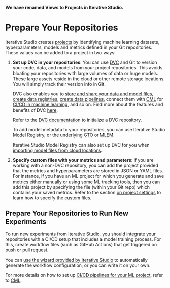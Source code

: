 <admon>

**We have renamed Views to Projects in Iterative Studio.**

</admon>

# Prepare Your Repositories

Iterative Studio creates [projects] by identifying machine learning datasets,
hyperparameters, models and metrics defined in your Git repositories. These
values can be added to a project in two ways:

1.  **Set up DVC in your repositories**: You can use [DVC](https://dvc.org/) and
    Git to version your code, data, and models from your project repositories.
    This avoids bloating your repositories with large volumes of data or huge
    models. These large assets reside in the cloud or other remote storage
    locations. You will simply track their version info in Git.

    DVC also enables you to [store and share your data and model files], [create
    data registries], [create data pipelines], connect them with
    [CML](https://cml.dev) for [CI/CD in machine learning], and so on. Find more
    about the features and benefits of DVC [here](/doc/start).

    Refer to the [DVC documentation](https://dvc.org/doc) to initialize a DVC
    repository.

    <admon type="tip">

    To add model metadata to your repositories, you can use Iterative Studio
    Model Registry, or the underlying [GTO] or [MLEM].

    Iterative Studio Model Registry can also set up DVC for you when
    [importing model files from cloud locations](/doc/studio/user-guide/model-registry/add-a-model).

    </admon>

[gto]: https://mlem.ai/doc/gto
[mlem]: https://mlem.ai/
[store and share your data and model files]:
  /doc/start/data-management/data-versioning#storing-and-sharing
[create data registries]: /doc/use-cases/data-registry
[create data pipelines]: /doc/start/data-management/data-pipelines
[ci/cd in machine learning]: /doc/use-cases/ci-cd-for-machine-learning

2. **Specify custom files with your metrics and parameters**: If you are working
   with a non-DVC repository, you can add the project provided that the metrics
   and hyperparameters are stored in JSON or YAML files. For instance, if you
   have an ML project for which you generate and save metrics either manually or
   using some ML tracking tools, then you can add this project by specifying the
   file (within your Git repo) which contains your saved metrics. Refer to the
   section [on project settings] to learn how to specify the custom files.

## Prepare Your Repositories to Run New Experiments

To run new experiments from Iterative Studio, you should integrate your
repositories with a CI/CD setup that includes a model training process. For
this, create workflow files (such as GitHub Actions) that get triggered on push
or pull request.

You can
[use the wizard provided by Iterative Studio](/doc/studio/user-guide/projects-and-experiments/run-experiments#use-the-iterative-studio-wizard-to-set-up-your-ci-action)
to automatically generate the workflow configuration, or you can write it on
your own.

For more details on how to set up
[CI/CD pipelines for your ML project](/doc/use-cases/ci-cd-for-machine-learning),
refer to [CML](https://cml.dev).

[on project settings]:
  /doc/studio/user-guide/projects-and-experiments/configure-a-project#non-dvc-repositories
[projects]: /doc/studio/user-guide/projects-and-experiments/what-is-a-project
